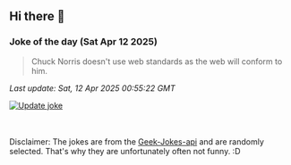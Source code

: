 ## Hi there 👋

### Joke of the day (Sat Apr 12 2025)
<!-- joke -->
>Chuck Norris doesn't use web standards as the web will conform to him.
<!-- /joke -->

*Last update: Sat, 12 Apr 2025 00:55:22 GMT*

[![Update joke](https://github.com/nclskfm/nclskfm/actions/workflows/joke.yml/badge.svg)](https://github.com/nclskfm/nclskfm/actions/workflows/joke.yml)

<br><br>
Disclaimer: The jokes are from the [Geek-Jokes-api](https://github.com/sameerkumar18/geek-joke-api) and are randomly selected. That's why they are unfortunately often not funny. :D
